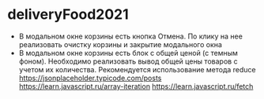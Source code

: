 # deliveryFood2021
- В модальном окне корзины есть кнопка Отмена. По клику на нее реализовать очистку корзины и закрытие модального окна
- В модальном окне корзины есть блок с общей ценой (с темным фоном). Необходимо реализовать вывод общей цены товаров с учетом их количества. Рекомендуется использование метода reduce
https://jsonplaceholder.typicode.com/posts
https://learn.javascript.ru/array-iteration
https://learn.javascript.ru/fetch
